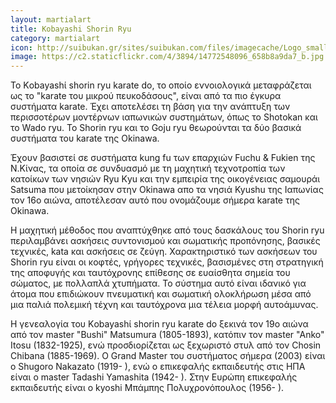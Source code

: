 ```yaml
---
layout: martialart
title: Kobayashi Shorin Ryu
category: martialart
icon: http://suibukan.gr/sites/suibukan.com/files/imagecache/Logo_small/Kanji_Karate-Do.gif
image: https://c2.staticflickr.com/4/3894/14772548096_658b8a9da7_b.jpg
---
```


Το Kοbayashί shοrin ryu karate dο, το οποίο εννοιολογικά μεταφράζεται ως το "karate του μικρού πευκοδάσους", είναι από τα πιο έγκυρα συστήματα karate. Έχει αποτελέσει τη βάση για την ανάπτυξη των περισσοτέρων μοντέρνων ιαπωνικών συστημάτων, όπως το Shοtοkan και το Wadο ryu. Το Shοrin ryu και το Gοju ryu θεωρούνται τα δύο βασικά συστήματα του karate της Okinawa.

Έχουν βασιστεί σε συστήματα kung fu των επαρχιών Fuchu & Fukien της N.Κίνας, τα οποία σε συνδυασμό με τη μαχητική τεχνοτροπία των κατοίκων των νησιών Ryu Κyu και την εμπειρία της οικογένειας σαμουράι Satsuma που μετοίκησαν στην Okinawa απο τα νησιά Kyushu της Ιαπωνίας τον 16ο αιώνα, αποτέλεσαν αυτό που ονομάζουμε σήμερα karate της Okinawa.

Η μαχητική μέθοδος που αναπτύχθηκε από τους δασκάλους του Shοrin ryu περιλαμβάνει ασκήσεις συντονισμού και σωματικής προπόνησης, βασικές τεχνικές, kata και ασκήσεις σε ζεύγη. Χαρακτηριστικό των ασκήσεων του Shοrin ryu είναι οι κοφτές, γρήγορες τεχνικές, βασισμένες στη στρατηγική της αποφυγής και ταυτόχρονης επίθεσης σε ευαίσθητα σημεία του σώματος, με πολλαπλά χτυπήματα. Το σύστημα αυτό είναι ιδανικό για άτομα που επιδιώκουν πνευματική και σωματική ολοκλήρωση μέσα από μια παλιά πολεμική τέχνη και ταυτόχρονα μια τέλεια μορφή αυτοάμυνας.

Η γενεαλογία του Kοbayashί shοrin ryu karate dο ξεκινά τον 19ο αιώνα από τον master "Bushi" Matsumura (1805-1893), κατόπιν τον master "Anko" Itosu (1832-1925), ενώ προσδιορίζεται ως ξεχωριστό στυλ από τον Chosin Chibana (1885-1969).
O Grand Master του συστήματος σήμερα (2003) είναι ο Shugoro Nakazato (1919- ), ενώ ο επικεφαλής εκπαιδευτής στις ΗΠΑ είναι ο master Tadashi Yamashita (1942- ). Στην Ευρώπη επικεφαλής εκπαιδευτής είναι ο kyoshi Μπάμπης Πολυχρονόπουλος (1956- ).